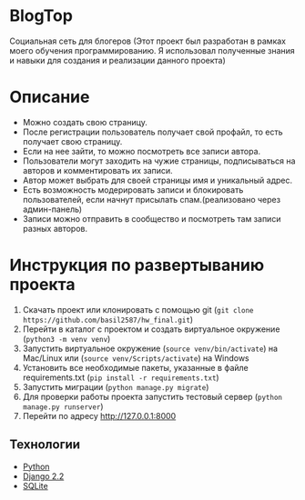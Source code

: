 # BlogTop
Социальная сеть для блогеров (Этот проект был разработан в рамках моего обучения программированию. Я использовал полученные знания и навыки для создания и реализации данного проекта)
# Описание
- Можно создать свою страницу.
- После регистрации пользователь получает свой профайл, то есть получает свою страницу.
- Если на нее зайти, то можно посмотреть все записи автора.
- Пользователи могут  заходить на чужие страницы, подписываться на авторов и комментировать их записи.
- Автор может выбрать для своей страницы имя и уникальный адрес.
- Есть возможность модерировать записи и блокировать пользователей, если начнут присылать спам.(реализовано через админ-панель)
- Записи можно отправить в сообщество и посмотреть там записи разных авторов.

# Инструкция по развертыванию проекта
1. Скачать проект или клонировать с помощью git (`git clone https://github.com/basil2587/hw_final.git`)
2. Перейти в каталог с проектом и создать виртуальное окружение (`python3 -m venv venv`)
3. Запустить виртуальное окружение (`source venv/bin/activate`) на Mac/Linux или (`source venv/Scripts/activate`) на Windows
4. Установить все необходимые пакеты, указанные в файле requirements.txt (`pip install -r requirements.txt`)
5. Запустить миграции (`python manage.py migrate`)
6. Для проверки работы проекта запустить тестовый сервер (`python manage.py runserver`)
7. Перейти по адресу http://127.0.0.1:8000


## Технологии
* [Python](https://www.python.org/)
* [Django 2.2](https://www.djangoproject.com/)
* [SQLite](https://www.sqlite.org/)
